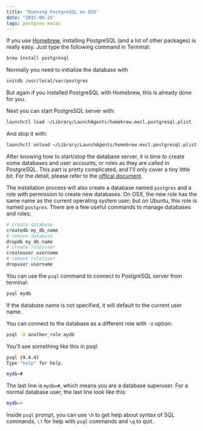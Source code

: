 ```yaml
---
title: "Running PostgreSQL on OSX"
date: "2015-09-25"
tags: postgres macos
---
```


If you use [Homebrew](http://brew.sh/), installing PostgreSQL (and a lot of
other packages) is really easy. Just type the following command in Terminal:

```bash
brew install postgresql
```

Normally you need to initialize the database with

```bash
initdb /usr/local/var/postgres
```

But again if you installed PostgreSQL with Homebrew, this is already done for
you.

Next you can start PostgreSQL server with:

```bash
launchctl load ~/Library/LaunchAgents/homebrew.mxcl.postgresql.plist
```

And stop it with:

```bash
launchctl unload ~/Library/LaunchAgents/homebrew.mxcl.postgresql.plist
```

After knowing how to start/stop the database server, it is time to create some
databases and user accounts, or roles as they are called in PostgreSQL. This
part is pretty complicated, and I'll only cover a tiny little bit. For the
detail, please refer to the [offical
document](http://www.postgresql.org/docs/9.4/static/tutorial.html).

The installation process will also create a database named `postgres` and a role
with permission to create new databases. On OSX, the new role has the same name
as the current operating system user; but on Ubuntu, this role is named
`postgres`. There are a few useful commands to manage databases and roles:

```bash
# create database
createdb my_db_name
# remove database
dropdb my_db_name
# create role/user
createuser username
# remove role/user
dropuser username
```

You can use the `psql` command to connect to PostgreSQL server from terminal:

```bash
psql mydb
```

If the database name is not specified, it will default to the current user name.

You can connect to the database as a different role with `-U` option:

```bash
psql -U another_role mydb
```

You'll see something like this in psql:

```bash
psql (9.4.4)
Type "help" for help.

mydb=#
```

The last line is `mydb=#`, which means you are a database superuser. For a
normal database user, the last line look like this:

```bash
mydb=>
```

Inside `psql` prompt, you can use `\h` to get help about syntax of SQL commands,
`\?` for help with `psql` commands and `\q` to quit.
